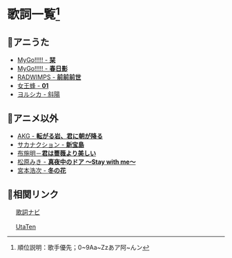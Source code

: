 # 歌詞一覧[^1]

## 🎇アニうた

- [MyGo!!!!! - **栞**](ja/shiori.md)
- [MyGo!!!!! - **春日影**](ja/haruhikage.md)
- [RADWIMPS - **前前前世**](ja/zenzenzense.md)
- [女王蜂 - **01**](ja/01.md)
- [ヨルシカ - 斜陽](ja/syayou.md)

## 🎏アニメ以外

- [AKG - **転がる岩、君に朝が降る**](ja/korogaruiwa.md)
- [サカナクション - **新宝島**](ja/shintakarajima.md)
- [布施明－**君は薔薇より美しい**](ja/kimihabara.md)
- [松原みき - **真夜中のドア ～Stay with me～**](ja/mayonakanodoa.md)
- [宮本浩次 - **冬の花**](ja/fuyunohana.md)

## 🔗相関リンク

<p>
    <img src="https://kashinavi.com/img/kashinavi.gif" alt="" height="16">
    <a href="https://kashinavi.com">歌詞ナビ</a>
</p>
<p>
    <img src="https://cdn.utaten.com/images/pc/header/logo.png" alt="" height="16">
    <a href="https://utaten.com/">UtaTen</a>
</p>

[^1]: 順位説明：歌手優先；0\~9Aa\~Zzあア阿\~んン
